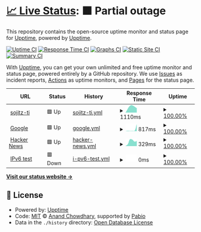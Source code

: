 # [📈 Live Status](https://anhtaka.github.io/upptime): <!--live status--> **🟧 Partial outage**

This repository contains the open-source uptime monitor and status page for [Upptime](https://upptime.js.org), powered by [Upptime](https://github.com/upptime/upptime).

[![Uptime CI](https://github.com/anhtaka/upptime/workflows/Uptime%20CI/badge.svg)](https://github.com/anhtaka/upptime/actions?query=workflow%3A%22Uptime+CI%22)
[![Response Time CI](https://github.com/anhtaka/upptime/workflows/Response%20Time%20CI/badge.svg)](https://github.com/anhtaka/upptime/actions?query=workflow%3A%22Response+Time+CI%22)
[![Graphs CI](https://github.com/anhtaka/upptime/workflows/Graphs%20CI/badge.svg)](https://github.com/anhtaka/upptime/actions?query=workflow%3A%22Graphs+CI%22)
[![Static Site CI](https://github.com/anhtaka/upptime/workflows/Static%20Site%20CI/badge.svg)](https://github.com/anhtaka/upptime/actions?query=workflow%3A%22Static+Site+CI%22)
[![Summary CI](https://github.com/anhtaka/upptime/workflows/Summary%20CI/badge.svg)](https://github.com/anhtaka/upptime/actions?query=workflow%3A%22Summary+CI%22)

With [Upptime](https://upptime.js.org), you can get your own unlimited and free uptime monitor and status page, powered entirely by a GitHub repository. We use [Issues](https://github.com/upptime/upptime/issues) as incident reports, [Actions](https://github.com/anhtaka/upptime/actions) as uptime monitors, and [Pages](https://upptime.github.io/upptime) for the status page.

<!--start: status pages-->
<!-- This summary is generated by Upptime (https://github.com/upptime/upptime) -->
<!-- Do not edit this manually, your changes will be overwritten -->
<!-- prettier-ignore -->
| URL | Status | History | Response Time | Uptime |
| --- | ------ | ------- | ------------- | ------ |
| <img alt="" src="https://icons.duckduckgo.com/ip3/www.sojitz-ti.com.ico" height="13"> [sojitz-ti](https://www.sojitz-ti.com/) | 🟩 Up | [sojitz-ti.yml](https://github.com/anhtaka/upptime/commits/HEAD/history/sojitz-ti.yml) | <details><summary><img alt="Response time graph" src="./graphs/sojitz-ti/response-time-week.png" height="20"> 1110ms</summary><br><a href="https://anhtaka.github.io/upptime/history/sojitz-ti"><img alt="Response time 1110" src="https://img.shields.io/endpoint?url=https%3A%2F%2Fraw.githubusercontent.com%2Fanhtaka%2Fupptime%2FHEAD%2Fapi%2Fsojitz-ti%2Fresponse-time.json"></a><br><a href="https://anhtaka.github.io/upptime/history/sojitz-ti"><img alt="24-hour response time 1110" src="https://img.shields.io/endpoint?url=https%3A%2F%2Fraw.githubusercontent.com%2Fanhtaka%2Fupptime%2FHEAD%2Fapi%2Fsojitz-ti%2Fresponse-time-day.json"></a><br><a href="https://anhtaka.github.io/upptime/history/sojitz-ti"><img alt="7-day response time 1110" src="https://img.shields.io/endpoint?url=https%3A%2F%2Fraw.githubusercontent.com%2Fanhtaka%2Fupptime%2FHEAD%2Fapi%2Fsojitz-ti%2Fresponse-time-week.json"></a><br><a href="https://anhtaka.github.io/upptime/history/sojitz-ti"><img alt="30-day response time 1110" src="https://img.shields.io/endpoint?url=https%3A%2F%2Fraw.githubusercontent.com%2Fanhtaka%2Fupptime%2FHEAD%2Fapi%2Fsojitz-ti%2Fresponse-time-month.json"></a><br><a href="https://anhtaka.github.io/upptime/history/sojitz-ti"><img alt="1-year response time 1110" src="https://img.shields.io/endpoint?url=https%3A%2F%2Fraw.githubusercontent.com%2Fanhtaka%2Fupptime%2FHEAD%2Fapi%2Fsojitz-ti%2Fresponse-time-year.json"></a></details> | <details><summary><a href="https://anhtaka.github.io/upptime/history/sojitz-ti">100.00%</a></summary><a href="https://anhtaka.github.io/upptime/history/sojitz-ti"><img alt="All-time uptime 100.00%" src="https://img.shields.io/endpoint?url=https%3A%2F%2Fraw.githubusercontent.com%2Fanhtaka%2Fupptime%2FHEAD%2Fapi%2Fsojitz-ti%2Fuptime.json"></a><br><a href="https://anhtaka.github.io/upptime/history/sojitz-ti"><img alt="24-hour uptime 100.00%" src="https://img.shields.io/endpoint?url=https%3A%2F%2Fraw.githubusercontent.com%2Fanhtaka%2Fupptime%2FHEAD%2Fapi%2Fsojitz-ti%2Fuptime-day.json"></a><br><a href="https://anhtaka.github.io/upptime/history/sojitz-ti"><img alt="7-day uptime 100.00%" src="https://img.shields.io/endpoint?url=https%3A%2F%2Fraw.githubusercontent.com%2Fanhtaka%2Fupptime%2FHEAD%2Fapi%2Fsojitz-ti%2Fuptime-week.json"></a><br><a href="https://anhtaka.github.io/upptime/history/sojitz-ti"><img alt="30-day uptime 100.00%" src="https://img.shields.io/endpoint?url=https%3A%2F%2Fraw.githubusercontent.com%2Fanhtaka%2Fupptime%2FHEAD%2Fapi%2Fsojitz-ti%2Fuptime-month.json"></a><br><a href="https://anhtaka.github.io/upptime/history/sojitz-ti"><img alt="1-year uptime 100.00%" src="https://img.shields.io/endpoint?url=https%3A%2F%2Fraw.githubusercontent.com%2Fanhtaka%2Fupptime%2FHEAD%2Fapi%2Fsojitz-ti%2Fuptime-year.json"></a></details>
| <img alt="" src="https://icons.duckduckgo.com/ip3/www.google.com.ico" height="13"> [Google](https://www.google.com) | 🟩 Up | [google.yml](https://github.com/anhtaka/upptime/commits/HEAD/history/google.yml) | <details><summary><img alt="Response time graph" src="./graphs/google/response-time-week.png" height="20"> 817ms</summary><br><a href="https://anhtaka.github.io/upptime/history/google"><img alt="Response time 817" src="https://img.shields.io/endpoint?url=https%3A%2F%2Fraw.githubusercontent.com%2Fanhtaka%2Fupptime%2FHEAD%2Fapi%2Fgoogle%2Fresponse-time.json"></a><br><a href="https://anhtaka.github.io/upptime/history/google"><img alt="24-hour response time 1290" src="https://img.shields.io/endpoint?url=https%3A%2F%2Fraw.githubusercontent.com%2Fanhtaka%2Fupptime%2FHEAD%2Fapi%2Fgoogle%2Fresponse-time-day.json"></a><br><a href="https://anhtaka.github.io/upptime/history/google"><img alt="7-day response time 817" src="https://img.shields.io/endpoint?url=https%3A%2F%2Fraw.githubusercontent.com%2Fanhtaka%2Fupptime%2FHEAD%2Fapi%2Fgoogle%2Fresponse-time-week.json"></a><br><a href="https://anhtaka.github.io/upptime/history/google"><img alt="30-day response time 817" src="https://img.shields.io/endpoint?url=https%3A%2F%2Fraw.githubusercontent.com%2Fanhtaka%2Fupptime%2FHEAD%2Fapi%2Fgoogle%2Fresponse-time-month.json"></a><br><a href="https://anhtaka.github.io/upptime/history/google"><img alt="1-year response time 817" src="https://img.shields.io/endpoint?url=https%3A%2F%2Fraw.githubusercontent.com%2Fanhtaka%2Fupptime%2FHEAD%2Fapi%2Fgoogle%2Fresponse-time-year.json"></a></details> | <details><summary><a href="https://anhtaka.github.io/upptime/history/google">100.00%</a></summary><a href="https://anhtaka.github.io/upptime/history/google"><img alt="All-time uptime 100.00%" src="https://img.shields.io/endpoint?url=https%3A%2F%2Fraw.githubusercontent.com%2Fanhtaka%2Fupptime%2FHEAD%2Fapi%2Fgoogle%2Fuptime.json"></a><br><a href="https://anhtaka.github.io/upptime/history/google"><img alt="24-hour uptime 100.00%" src="https://img.shields.io/endpoint?url=https%3A%2F%2Fraw.githubusercontent.com%2Fanhtaka%2Fupptime%2FHEAD%2Fapi%2Fgoogle%2Fuptime-day.json"></a><br><a href="https://anhtaka.github.io/upptime/history/google"><img alt="7-day uptime 100.00%" src="https://img.shields.io/endpoint?url=https%3A%2F%2Fraw.githubusercontent.com%2Fanhtaka%2Fupptime%2FHEAD%2Fapi%2Fgoogle%2Fuptime-week.json"></a><br><a href="https://anhtaka.github.io/upptime/history/google"><img alt="30-day uptime 100.00%" src="https://img.shields.io/endpoint?url=https%3A%2F%2Fraw.githubusercontent.com%2Fanhtaka%2Fupptime%2FHEAD%2Fapi%2Fgoogle%2Fuptime-month.json"></a><br><a href="https://anhtaka.github.io/upptime/history/google"><img alt="1-year uptime 100.00%" src="https://img.shields.io/endpoint?url=https%3A%2F%2Fraw.githubusercontent.com%2Fanhtaka%2Fupptime%2FHEAD%2Fapi%2Fgoogle%2Fuptime-year.json"></a></details>
| <img alt="" src="https://icons.duckduckgo.com/ip3/news.ycombinator.com.ico" height="13"> [Hacker News](https://news.ycombinator.com) | 🟩 Up | [hacker-news.yml](https://github.com/anhtaka/upptime/commits/HEAD/history/hacker-news.yml) | <details><summary><img alt="Response time graph" src="./graphs/hacker-news/response-time-week.png" height="20"> 329ms</summary><br><a href="https://anhtaka.github.io/upptime/history/hacker-news"><img alt="Response time 329" src="https://img.shields.io/endpoint?url=https%3A%2F%2Fraw.githubusercontent.com%2Fanhtaka%2Fupptime%2FHEAD%2Fapi%2Fhacker-news%2Fresponse-time.json"></a><br><a href="https://anhtaka.github.io/upptime/history/hacker-news"><img alt="24-hour response time 355" src="https://img.shields.io/endpoint?url=https%3A%2F%2Fraw.githubusercontent.com%2Fanhtaka%2Fupptime%2FHEAD%2Fapi%2Fhacker-news%2Fresponse-time-day.json"></a><br><a href="https://anhtaka.github.io/upptime/history/hacker-news"><img alt="7-day response time 329" src="https://img.shields.io/endpoint?url=https%3A%2F%2Fraw.githubusercontent.com%2Fanhtaka%2Fupptime%2FHEAD%2Fapi%2Fhacker-news%2Fresponse-time-week.json"></a><br><a href="https://anhtaka.github.io/upptime/history/hacker-news"><img alt="30-day response time 329" src="https://img.shields.io/endpoint?url=https%3A%2F%2Fraw.githubusercontent.com%2Fanhtaka%2Fupptime%2FHEAD%2Fapi%2Fhacker-news%2Fresponse-time-month.json"></a><br><a href="https://anhtaka.github.io/upptime/history/hacker-news"><img alt="1-year response time 329" src="https://img.shields.io/endpoint?url=https%3A%2F%2Fraw.githubusercontent.com%2Fanhtaka%2Fupptime%2FHEAD%2Fapi%2Fhacker-news%2Fresponse-time-year.json"></a></details> | <details><summary><a href="https://anhtaka.github.io/upptime/history/hacker-news">100.00%</a></summary><a href="https://anhtaka.github.io/upptime/history/hacker-news"><img alt="All-time uptime 100.00%" src="https://img.shields.io/endpoint?url=https%3A%2F%2Fraw.githubusercontent.com%2Fanhtaka%2Fupptime%2FHEAD%2Fapi%2Fhacker-news%2Fuptime.json"></a><br><a href="https://anhtaka.github.io/upptime/history/hacker-news"><img alt="24-hour uptime 100.00%" src="https://img.shields.io/endpoint?url=https%3A%2F%2Fraw.githubusercontent.com%2Fanhtaka%2Fupptime%2FHEAD%2Fapi%2Fhacker-news%2Fuptime-day.json"></a><br><a href="https://anhtaka.github.io/upptime/history/hacker-news"><img alt="7-day uptime 100.00%" src="https://img.shields.io/endpoint?url=https%3A%2F%2Fraw.githubusercontent.com%2Fanhtaka%2Fupptime%2FHEAD%2Fapi%2Fhacker-news%2Fuptime-week.json"></a><br><a href="https://anhtaka.github.io/upptime/history/hacker-news"><img alt="30-day uptime 100.00%" src="https://img.shields.io/endpoint?url=https%3A%2F%2Fraw.githubusercontent.com%2Fanhtaka%2Fupptime%2FHEAD%2Fapi%2Fhacker-news%2Fuptime-month.json"></a><br><a href="https://anhtaka.github.io/upptime/history/hacker-news"><img alt="1-year uptime 100.00%" src="https://img.shields.io/endpoint?url=https%3A%2F%2Fraw.githubusercontent.com%2Fanhtaka%2Fupptime%2FHEAD%2Fapi%2Fhacker-news%2Fuptime-year.json"></a></details>
| <img alt="" src="https://icons.duckduckgo.com/ip3/null.ico" height="13"> [IPv6 test](forwardemail.net) | 🟥 Down | [i-pv6-test.yml](https://github.com/anhtaka/upptime/commits/HEAD/history/i-pv6-test.yml) | <details><summary><img alt="Response time graph" src="./graphs/i-pv6-test/response-time-week.png" height="20"> 0ms</summary><br><a href="https://anhtaka.github.io/upptime/history/i-pv6-test"><img alt="Response time 0" src="https://img.shields.io/endpoint?url=https%3A%2F%2Fraw.githubusercontent.com%2Fanhtaka%2Fupptime%2FHEAD%2Fapi%2Fi-pv6-test%2Fresponse-time.json"></a><br><a href="https://anhtaka.github.io/upptime/history/i-pv6-test"><img alt="24-hour response time 0" src="https://img.shields.io/endpoint?url=https%3A%2F%2Fraw.githubusercontent.com%2Fanhtaka%2Fupptime%2FHEAD%2Fapi%2Fi-pv6-test%2Fresponse-time-day.json"></a><br><a href="https://anhtaka.github.io/upptime/history/i-pv6-test"><img alt="7-day response time 0" src="https://img.shields.io/endpoint?url=https%3A%2F%2Fraw.githubusercontent.com%2Fanhtaka%2Fupptime%2FHEAD%2Fapi%2Fi-pv6-test%2Fresponse-time-week.json"></a><br><a href="https://anhtaka.github.io/upptime/history/i-pv6-test"><img alt="30-day response time 0" src="https://img.shields.io/endpoint?url=https%3A%2F%2Fraw.githubusercontent.com%2Fanhtaka%2Fupptime%2FHEAD%2Fapi%2Fi-pv6-test%2Fresponse-time-month.json"></a><br><a href="https://anhtaka.github.io/upptime/history/i-pv6-test"><img alt="1-year response time 0" src="https://img.shields.io/endpoint?url=https%3A%2F%2Fraw.githubusercontent.com%2Fanhtaka%2Fupptime%2FHEAD%2Fapi%2Fi-pv6-test%2Fresponse-time-year.json"></a></details> | <details><summary><a href="https://anhtaka.github.io/upptime/history/i-pv6-test">100.00%</a></summary><a href="https://anhtaka.github.io/upptime/history/i-pv6-test"><img alt="All-time uptime 100.00%" src="https://img.shields.io/endpoint?url=https%3A%2F%2Fraw.githubusercontent.com%2Fanhtaka%2Fupptime%2FHEAD%2Fapi%2Fi-pv6-test%2Fuptime.json"></a><br><a href="https://anhtaka.github.io/upptime/history/i-pv6-test"><img alt="24-hour uptime 100.00%" src="https://img.shields.io/endpoint?url=https%3A%2F%2Fraw.githubusercontent.com%2Fanhtaka%2Fupptime%2FHEAD%2Fapi%2Fi-pv6-test%2Fuptime-day.json"></a><br><a href="https://anhtaka.github.io/upptime/history/i-pv6-test"><img alt="7-day uptime 100.00%" src="https://img.shields.io/endpoint?url=https%3A%2F%2Fraw.githubusercontent.com%2Fanhtaka%2Fupptime%2FHEAD%2Fapi%2Fi-pv6-test%2Fuptime-week.json"></a><br><a href="https://anhtaka.github.io/upptime/history/i-pv6-test"><img alt="30-day uptime 100.00%" src="https://img.shields.io/endpoint?url=https%3A%2F%2Fraw.githubusercontent.com%2Fanhtaka%2Fupptime%2FHEAD%2Fapi%2Fi-pv6-test%2Fuptime-month.json"></a><br><a href="https://anhtaka.github.io/upptime/history/i-pv6-test"><img alt="1-year uptime 100.00%" src="https://img.shields.io/endpoint?url=https%3A%2F%2Fraw.githubusercontent.com%2Fanhtaka%2Fupptime%2FHEAD%2Fapi%2Fi-pv6-test%2Fuptime-year.json"></a></details>

<!--end: status pages-->

[**Visit our status website →**](https://anhtaka.github.io/upptime)

## 📄 License

- Powered by: [Upptime](https://github.com/upptime/upptime)
- Code: [MIT](./LICENSE) © [Anand Chowdhary](https://anandchowdhary.com), supported by [Pabio](https://pabio.com)
- Data in the `./history` directory: [Open Database License](https://opendatacommons.org/licenses/odbl/1-0/)
